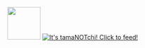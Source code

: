 <img src="https://media.discordapp.net/attachments/1104507940221767794/1121653589320941619/1672147695066.gif" width="75"> <a href="https://tamanotchi.world/4844c"><img src="https://tamanotchi.world/i2/4844" alt="It's tamaNOTchi! Click to feed!"></a>
